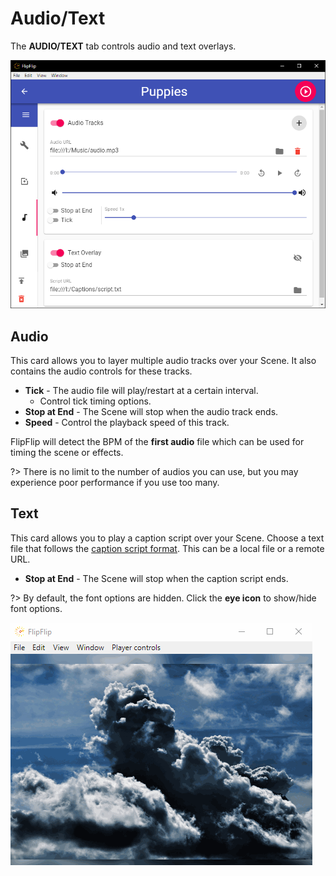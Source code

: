 # Audio/Text
The **AUDIO/TEXT** tab controls audio and text overlays.

![](doc_images/scene_detail_audio_text.png)

## Audio
This card allows you to layer multiple audio tracks over your Scene. It also contains the audio controls for these tracks.
* **Tick** - The audio file will play/restart at a certain interval.
  * Control tick timing options.
* **Stop at End** - The Scene will stop when the audio track ends.
* **Speed** - Control the playback speed of this track.

FlipFlip will detect the BPM of the **first audio** file which can be used for timing the scene or effects.

?> There is no limit to the number of audios you can use, but you may experience poor performance if you use too many.

## Text
This card allows you to play a caption script over your Scene. Choose a text file that follows 
the [caption script format](caption_script.md). This can be a local file or a remote URL.

* **Stop at End** - The Scene will stop when the caption script ends.

?> By default, the font options are hidden. Click the **eye icon** to show/hide font options.
  
<img src="doc_images/caption_ex.gif" alt="Caption Example">